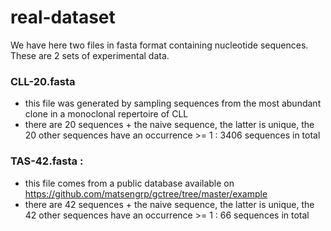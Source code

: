 # real-dataset

We have here two files in fasta format containing nucleotide sequences. These are 2 sets of experimental data.

### CLL-20.fasta

- this file was generated by sampling sequences from the most abundant clone in a monoclonal repertoire of CLL
- there are 20 sequences + the naive sequence, the latter is unique, the 20 other sequences have an occurrence >= 1 : 3406 sequences in total


### TAS-42.fasta :

- this file comes from a public database available on https://github.com/matsengrp/gctree/tree/master/example
- there are 42 sequences + the naive sequence, the latter is unique, the 42 other sequences have an occurrence >= 1 : 66 sequences in total
